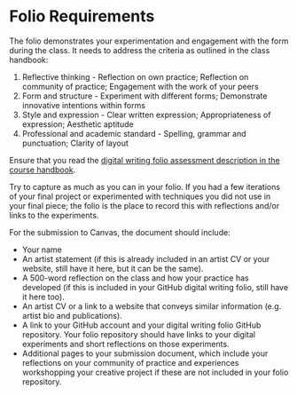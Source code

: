 # Folio Requirements

The folio demonstrates your experimentation and engagement with the form during the class. It needs to address the criteria as outlined in the class handbook:

1. Reflective thinking - Reflection on own practice; Reflection on community of practice; Engagement with the work of your peers
2. Form and structure - Experiment with different forms; Demonstrate innovative intentions within forms
3. Style and expression - Clear written expression; Appropriateness of expression; Aesthetic aptitude
4. Professional and academic standard - Spelling, grammar and punctuation; Clarity of layout

Ensure that you read the [digital writing folio assessment description in the course handbook](https://rmit.instructure.com/courses/95328/pages/class-handbook-digital-writing).

Try to capture as much as you can in your folio. If you had a few iterations of your final project or experimented with techniques you did not use in your final piece; the folio is the place to record this with reflections and/or links to the experiments.

For the submission to Canvas, the document should include:

- Your name
- An artist statement (if this is already included in an artist CV or your website, still have it here, but it can be the same).
- A 500-word reflection on the class and how your practice has developed (if this is included in your GitHub digital writing folio, still have it here too).
- An artist CV or a link to a website that conveys similar information (e.g. artist bio and publications).
- A link to your GitHub account and your digital writing folio GitHub repository. Your folio repository should have links to your digital experiments and short reflections on those experiments.
- Additional pages to your submission document, which include your reflections on your community of practice and experiences workshopping your creative project if these are not included in your folio repository.
